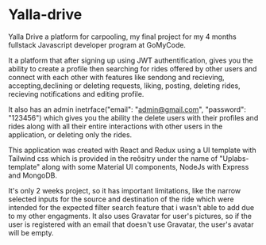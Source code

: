 # Yalla-drive

Yalla Drive a platform for carpooling, my final project for my 4 months fullstack Javascript developer program at GoMyCode.

It a platform that after signing up using JWT authentification, gives you the ability to create a profile then searching for rides offered by other users and connect with each other with features like sendong and recieving, accepting,declining or deleting requests, liking, posting, deleting rides, recieving notifications and editing profile.

It also has an admin inetrface("email": "admin@gmail.com", "password": "123456") which gives you the ability the delete users with their profiles and rides along with all their entire interactions with other users in the application, or deleting only the rides.

This application was created with React and Redux using a UI template with Tailwind css which is provided in the reôsitry under the name of "Uplabs-template" along with some Material UI components, NodeJs with Express and MongoDB.

It's only 2 weeks project, so it has important limitations, like the narrow selected inputs for the source and destination of the ride which were intended for the expected filter search feature that i wasn't able to add due to my other engagments.
It also uses Gravatar for user's pictures, so if the user is registered with an email that doesn't use Gravatar, the user's avatar will be empty.
